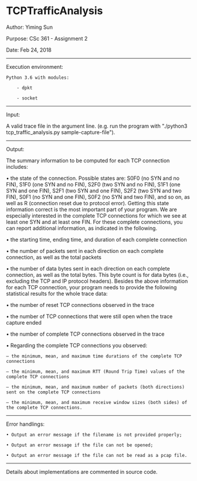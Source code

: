 # TCPTrafficAnalysis
Author:  Yiming Sun

Purpose:  CSc 361 - Assignment 2

Date:  Feb 24, 2018


--------------------------------------------------------------------------

Execution environment:
	
	Python 3.6 with modules:
		
		- dpkt
		
		- socket

--------------------------------------------------------------------------

Input:

A valid trace file in the argument line. (e.g. run the program with "./python3 tcp_traffic_analysis.py sample-capture-file").

--------------------------------------------------------------------------

Output:

The summary information to be computed for each TCP connection includes:

• the state of the connection. Possible states are: S0F0 (no SYN and no FIN), S1F0 (one SYN and no FIN), S2F0 (two SYN and no FIN), S1F1 (one SYN and one FIN), S2F1 (two SYN and one FIN), S2F2 (two SYN and two FIN), S0F1 (no SYN and one FIN), S0F2 (no SYN and two FIN), and so on, as well as R (connection reset due to protocol error). Getting this state information correct is the most important part of your program. We are especially interested in the complete TCP connections for which we see at least one SYN and at least one FIN.
For these complete connections, you can report additional information, as indicated in the following.

• the starting time, ending time, and duration of each complete connection

• the number of packets sent in each direction on each complete connection, as well as the total packets

• the number of data bytes sent in each direction on each complete connection, as well as the total bytes. This byte count is for data bytes (i.e., excluding the TCP and IP protocol headers).
Besides the above information for each TCP connection, your program needs to provide the following statistical results for the whole trace data:

• the number of reset TCP connections observed in the trace

• the number of TCP connections that were still open when the trace capture ended

• the number of complete TCP connections observed in the trace

• Regarding the complete TCP connections you observed:
	
	– the minimum, mean, and maximum time durations of the complete TCP connections
	
	– the minimum, mean, and maximum RTT (Round Trip Time) values of the complete TCP connections
	
	– the minimum, mean, and maximum number of packets (both directions) sent on the complete TCP connections
	
	– the minimum, mean, and maximum receive window sizes (both sides) of the complete TCP connections.

--------------------------------------------------------------------------

Error handlings:
	
	• Output an error message if the filename is not provided properly;
	
	• Output an error message if the file can not be opened;
	
	• Output an error message if the file can not be read as a pcap file.

--------------------------------------------------------------------------

Details about implementations are commented in source code.
